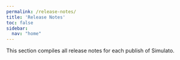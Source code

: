 ```yaml
---
permalink: /release-notes/
title: 'Release Notes'
toc: false
sidebar:
  nav: "home"
---
```


This section compiles all release notes for each publish of Simulato.
